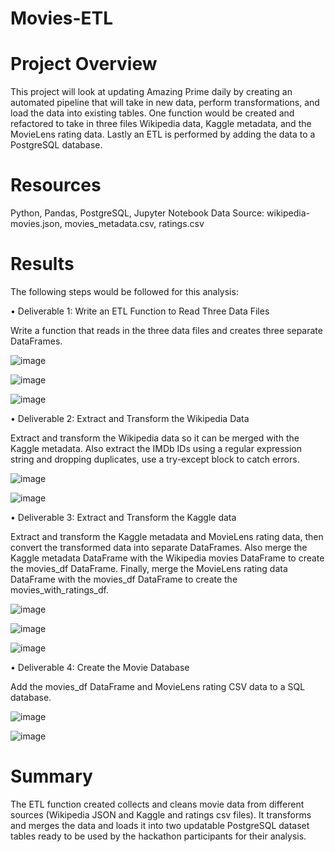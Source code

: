 # Movies-ETL

# Project Overview

This project will look at updating Amazing Prime daily by creating an automated pipeline that will take in new data, perform transformations, and load the data into existing tables. 
One function would be created and refactored to take in three files Wikipedia data, Kaggle metadata, and the MovieLens rating data.
Lastly an ETL is performed by adding the data to a PostgreSQL database.

# Resources

Python, Pandas, PostgreSQL, Jupyter Notebook
Data Source: wikipedia-movies.json, movies_metadata.csv, ratings.csv

# Results

The following steps would be followed for this analysis:

•	Deliverable 1: Write an ETL Function to Read Three Data Files

Write a function that reads in the three data files and creates three separate DataFrames.
 

 ![image](https://user-images.githubusercontent.com/96086671/169589598-f4f83d8c-0713-4bcb-8a14-c4ef7be986a4.png)


 ![image](https://user-images.githubusercontent.com/96086671/169589631-d8350397-08e1-4c55-ab59-d079fa6a0ffe.png)


![image](https://user-images.githubusercontent.com/96086671/169589689-2f095e84-d62c-4336-b3ee-98e75dd57e5a.png)


•	Deliverable 2: Extract and Transform the Wikipedia Data

Extract and transform the Wikipedia data so it can be merged with the Kaggle metadata. Also extract the IMDb IDs using a regular expression string and dropping
duplicates, use a try-except block to catch errors.
 

 ![image](https://user-images.githubusercontent.com/96086671/169589760-7d09e061-09ac-49d0-a774-e94fa592d117.png)


![image](https://user-images.githubusercontent.com/96086671/169589829-8539ae40-b9bd-4ca5-a596-5c85c9a77d43.png)


•	Deliverable 3: Extract and Transform the Kaggle data

Extract and transform the Kaggle metadata and MovieLens rating data, then convert the transformed data into separate DataFrames. Also merge the Kaggle metadata DataFrame with the Wikipedia movies DataFrame to create the movies_df DataFrame. Finally, merge the MovieLens rating data DataFrame with the movies_df DataFrame to create the movies_with_ratings_df.
 

 ![image](https://user-images.githubusercontent.com/96086671/169589921-4e75ffab-8592-4138-a966-48eb03ee6214.png)


 ![image](https://user-images.githubusercontent.com/96086671/169589990-2d2b7a42-cb9c-443c-ac26-fa652745137f.png)


![image](https://user-images.githubusercontent.com/96086671/169590042-9ab858f3-2723-4e76-9af8-230ef8a94d8f.png)


•	Deliverable 4: Create the Movie Database

Add the movies_df DataFrame and MovieLens rating CSV data to a SQL database.
 
 
 ![image](https://user-images.githubusercontent.com/96086671/169590116-acc28e5b-30db-49ce-a1c5-a398a0db0065.png)


![image](https://user-images.githubusercontent.com/96086671/169590158-d0234bb2-73e4-441c-88ac-bae42a6a1255.png)


# Summary

The ETL function created collects and cleans movie data from different sources (Wikipedia JSON and Kaggle and ratings csv files). It transforms and merges the data and loads it into two updatable PostgreSQL dataset tables ready to be used by the hackathon participants for their analysis.
